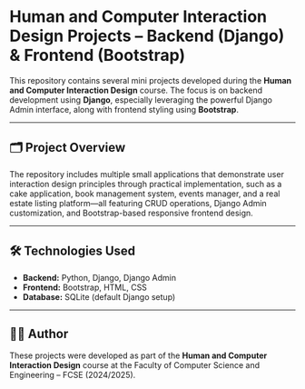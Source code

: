 # Human and Computer Interaction Design Projects – Backend (Django) & Frontend (Bootstrap)

This repository contains several mini projects developed during the **Human and Computer Interaction Design** course. The focus is on backend development using **Django**, especially leveraging the powerful Django Admin interface, along with frontend styling using **Bootstrap**.

---

## 🗂️ Project Overview

The repository includes multiple small applications that demonstrate user interaction design principles through practical implementation, such as a cake application, book management system, events manager, and a real estate listing platform—all featuring CRUD operations, Django Admin customization, and Bootstrap-based responsive frontend design.

---

## 🛠️ Technologies Used

- **Backend:** Python, Django, Django Admin  
- **Frontend:** Bootstrap, HTML, CSS  
- **Database:** SQLite (default Django setup)  

---

## 👨‍🎓 Author

These projects were developed as part of the **Human and Computer Interaction Design** course at the Faculty of Computer Science and Engineering – FCSE (2024/2025).
